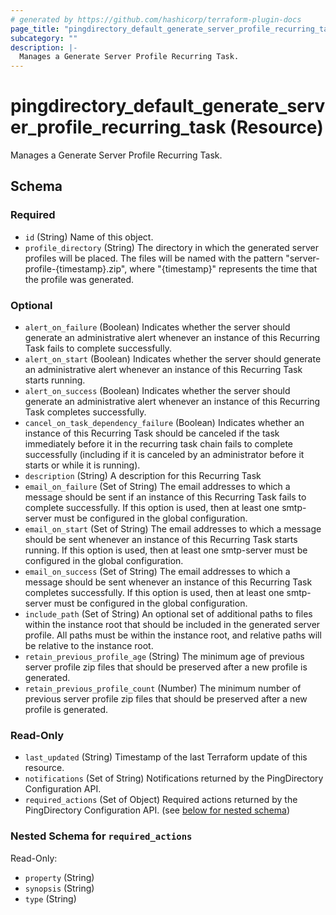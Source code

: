 ```yaml
---
# generated by https://github.com/hashicorp/terraform-plugin-docs
page_title: "pingdirectory_default_generate_server_profile_recurring_task Resource - terraform-provider-pingdirectory"
subcategory: ""
description: |-
  Manages a Generate Server Profile Recurring Task.
---
```


# pingdirectory_default_generate_server_profile_recurring_task (Resource)

Manages a Generate Server Profile Recurring Task.



<!-- schema generated by tfplugindocs -->
## Schema

### Required

- `id` (String) Name of this object.
- `profile_directory` (String) The directory in which the generated server profiles will be placed. The files will be named with the pattern "server-profile-{timestamp}.zip", where "{timestamp}" represents the time that the profile was generated.

### Optional

- `alert_on_failure` (Boolean) Indicates whether the server should generate an administrative alert whenever an instance of this Recurring Task fails to complete successfully.
- `alert_on_start` (Boolean) Indicates whether the server should generate an administrative alert whenever an instance of this Recurring Task starts running.
- `alert_on_success` (Boolean) Indicates whether the server should generate an administrative alert whenever an instance of this Recurring Task completes successfully.
- `cancel_on_task_dependency_failure` (Boolean) Indicates whether an instance of this Recurring Task should be canceled if the task immediately before it in the recurring task chain fails to complete successfully (including if it is canceled by an administrator before it starts or while it is running).
- `description` (String) A description for this Recurring Task
- `email_on_failure` (Set of String) The email addresses to which a message should be sent if an instance of this Recurring Task fails to complete successfully. If this option is used, then at least one smtp-server must be configured in the global configuration.
- `email_on_start` (Set of String) The email addresses to which a message should be sent whenever an instance of this Recurring Task starts running. If this option is used, then at least one smtp-server must be configured in the global configuration.
- `email_on_success` (Set of String) The email addresses to which a message should be sent whenever an instance of this Recurring Task completes successfully. If this option is used, then at least one smtp-server must be configured in the global configuration.
- `include_path` (Set of String) An optional set of additional paths to files within the instance root that should be included in the generated server profile. All paths must be within the instance root, and relative paths will be relative to the instance root.
- `retain_previous_profile_age` (String) The minimum age of previous server profile zip files that should be preserved after a new profile is generated.
- `retain_previous_profile_count` (Number) The minimum number of previous server profile zip files that should be preserved after a new profile is generated.

### Read-Only

- `last_updated` (String) Timestamp of the last Terraform update of this resource.
- `notifications` (Set of String) Notifications returned by the PingDirectory Configuration API.
- `required_actions` (Set of Object) Required actions returned by the PingDirectory Configuration API. (see [below for nested schema](#nestedatt--required_actions))

<a id="nestedatt--required_actions"></a>
### Nested Schema for `required_actions`

Read-Only:

- `property` (String)
- `synopsis` (String)
- `type` (String)


